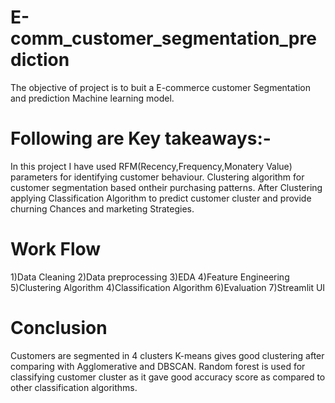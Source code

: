 # E-comm_customer_segmentation_prediction
The objective of project is to buit a E-commerce customer Segmentation and prediction Machine learning model.
# Following are Key takeaways:-
In this project I have used RFM(Recency,Frequency,Monatery Value) parameters for identifying customer behaviour.
Clustering algorithm for customer segmentation based ontheir purchasing patterns.
After Clustering applying Classification Algorithm to predict customer cluster and provide churning Chances and marketing Strategies.

# Work Flow
1)Data Cleaning
2)Data preprocessing
3)EDA
4)Feature Engineering
5)Clustering Algorithm
4)Classification Algorithm
6)Evaluation
7)Streamlit UI

# Conclusion
Customers are segmented in 4 clusters K-means gives good clustering after comparing with Agglomerative and DBSCAN.
Random forest is used for classifying customer cluster as it gave good accuracy score as compared to other classification algorithms.
